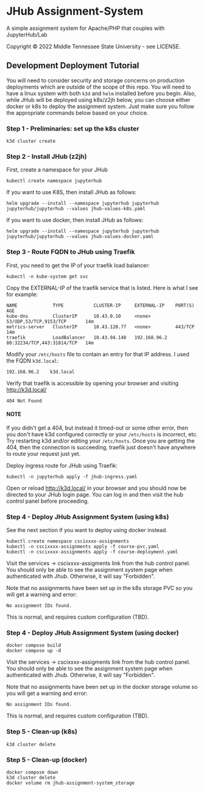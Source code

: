 # JHub Assignment-System

A simple assignment system for Apache/PHP that couples with JupyterHub/Lab

Copyright &copy; 2022 Middle Tennessee State University - see LICENSE.

## Development Deployment Tutorial

You will need to consider security and storage concerns on production deployments which are outside of the scope of this repo. You will need to have a linux system with both `k3d` and `helm` installed before you begin. Also, while JHub will be deployed using k8s/z2jh below, you can choose either docker or k8s to deploy the assignment system. Just make sure you follow the appropriate commands below based on your choice.

### Step 1 - Preliminaries: set up the k8s cluster
```
k3d cluster create
```

### Step 2 - Install JHub (z2jh)

First, create a namespace for your JHub
```
kubectl create namespace jupyterhub
```
If you want to use K8S, then install JHub as follows:
```
helm upgrade --install --namespace jupyterhub jupyterhub jupyterhub/jupyterhub --values jhub-values-k8s.yaml
```
If you want to use docker, then install JHub as follows:
```
helm upgrade --install --namespace jupyterhub jupyterhub jupyterhub/jupyterhub --values jhub-values-docker.yaml
```

### Step 3 - Route FQDN to JHub using Traefik
First, you need to get the IP of your traefik load balancer:
```
kubectl -n kube-system get svc
```

Copy the EXTERNAL-IP of the traefik service that is listed. Here is what I see for example:
```
NAME             TYPE           CLUSTER-IP     EXTERNAL-IP    PORT(S)                      AGE
kube-dns         ClusterIP      10.43.0.10     <none>         53/UDP,53/TCP,9153/TCP       14m
metrics-server   ClusterIP      10.43.120.77   <none>         443/TCP                      14m
traefik          LoadBalancer   10.43.94.148   192.168.96.2   80:32234/TCP,443:31814/TCP   14m
```

Modify your `/etc/hosts` file to contain an entry for that IP address. I used the FQDN `k3d.local`:
```
192.168.96.2    k3d.local
```

Verify that traefik is accessible by opening your browser and visiting http://k3d.local/
```
404 Not Found
```

#### NOTE
If you didn't get a 404, but instead it timed-out or some other error, then you don't have k3d configured correctly or your `/etc/hosts` is incorrect, etc. Try restarting k3d and/or editing your `/etc/hosts`. Once you are getting the 404, then the connection is succeeding, traefik just doesn't have anywhere to route your request just yet.


Deploy ingress route for JHub using Traefik:
```
kubectl -n jupyterhub apply -f jhub-ingress.yaml
```

Open or reload http://k3d.local/ in your browser and you should now be directed to your JHub login page. You can log in and then visit the hub control panel before proceeding.

### Step 4 - Deploy JHub Assignment System (using k8s)

See the next section if you want to deploy using docker instead.
```
kubectl create namespace cscixxxx-assignments
kubectl -n cscixxxx-assignments apply -f course-pvc.yaml
kubectl -n cscixxxx-assignments apply -f course-deployment.yaml
```

Visit the services -> cscixxxx-assigments link from the hub control panel. You should only be able to see the assignment system page when authenticated with Jhub. Otherwise, it will say "Forbidden".

Note that no assignments have been set up in the k8s storage PVC so you will get a warning and error:
```
No assignment IDs found.
```
This is normal, and requires custom configuration (TBD).

### Step 4 - Deploy JHub Assignment System (using docker)
```
docker compose build
docker compose up -d
```

Visit the services -> cscixxxx-assigments link from the hub control panel. You should only be able to see the assignment system page when authenticated with Jhub. Otherwise, it will say "Forbidden".

Note that no assignments have been set up in the docker storage volume so you will get a warning and error:
```
No assignment IDs found.
```
This is normal, and requires custom configuration (TBD).

### Step 5 - Clean-up (k8s)
```
k3d cluster delete
```

### Step 5 - Clean-up (docker)
```
docker compose down
k3d cluster delete
docker volume rm jhub-assignment-system_storage
```
